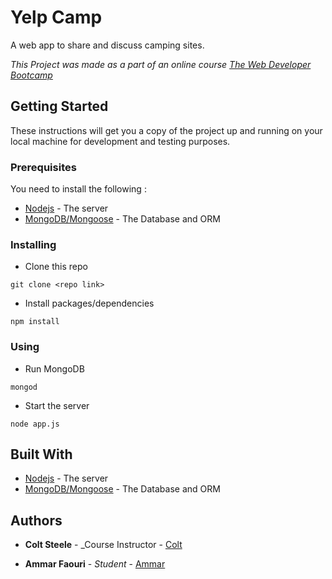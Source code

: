 # Yelp Camp

A web app to share and discuss camping sites.

_This Project was made as a part of an online course [The Web Developer Bootcamp](https://www.udemy.com/course/the-web-developer-bootcamp/)_

## Getting Started

These instructions will get you a copy of the project up and running on your local machine for development and testing purposes.

### Prerequisites

You need to install the following :

- [Nodejs](https://nodejs.org/en/) - The server
- [MongoDB/Mongoose](https://www.mongodb.com/) - The Database and ORM

### Installing

- Clone this repo

```
git clone <repo link>
```

- Install packages/dependencies

```
npm install
```

### Using

- Run MongoDB

```
mongod
```

- Start the server

```
node app.js
```

## Built With

- [Nodejs](https://nodejs.org/en/) - The server
- [MongoDB/Mongoose](https://www.mongodb.com/) - The Database and ORM

## Authors

- **Colt Steele** - _Course Instructor - [Colt](https://github.com/Colt)

- **Ammar Faouri** - _Student_ - [Ammar](https://github.com/ammarfaouri)
